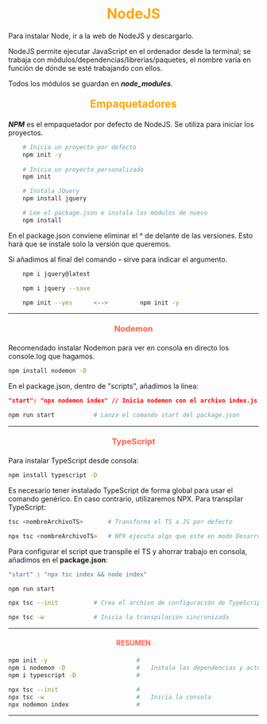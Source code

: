 
<style>
    .titulo {
        font-size: 20px;
    }

    h1 {
        text-align: center;
        font-weight: bold;
        color: orange;
    }

    h2 {
        font-weight: bold;
        text-align: center;
        margin: 20px;
        color: orange;
    }

    h3 {
        color: tomato;
        text-align: center;
        margin: 20px;
    }

    h4 {
        color: tomato;
        text-align: center;
        margin: 20px;
    }

    i {
        font-weight: bold;
    }
</style>

# NodeJS

Para instalar Node, ir a la web de NodeJS y descargarlo. 

NodeJS permite ejecutar JavaScript en el ordenador desde la terminal; se trabaja con módulos/dependencias/librerias/paquetes, el nombre varia en función de dónde se esté trabajando con ellos.

Todos los módulos se guardan en <i>node_modules</i>.

## Empaquetadores

<i>NPM</i> es el empaquetador por defecto de NodeJS. Se utiliza para iniciar los proyectos.

```bash
    # Inicia un proyecto por defecto
    npm init -y            
    
    # Inicia un proyecto personalizado
    npm init                

    # Instala JQuery
    npm install jquery      

    # Lee el package.json e instala los módulos de nuevo
    npm install             
```

En el package.json conviene eliminar el <b>^</b> de delante de las versiones. Esto hará que se instale solo la versión que queremos.

Si añadimos al final del comando <b>-</b> sirve para indicar el argumento.

```bash
    npm i jquery@latest

    npm i jquery --save

    npm init --yes      <-->         npm init -y      
```
---

### Nodemon

Recomendado instalar Nodemon para ver en consola en directo los console.log que hagamos.

```bash
npm install nodemon -D
```

En el package.json, dentro de "scripts", añadimos la linea:

```json
"start": "npx nodemon index" // Inicia nodemon con el archivo index.js
```

```bash
npm run start           # Lanza el comando start del package.json
```

---

### TypeScript

Para instalar TypeScript desde consola:

```bash
npm install typescript -D
```

Es necesario tener instalado TypeScript de forma global para usar el comando genérico. En caso contrario, utilizaremos NPX. Para transpilar TypeScript:

```bash
tsc <nombreArchivoTS>       # Transforma el TS a JS por defecto

npx tsc <nombreArchivoTS>   # NPX ejecuta algo que este en modo Desarrollo
```

Para configurar el script que transpile el TS y ahorrar trabajo en consola, añadimos en el **package.json**:

```bash
"start" : "npx tsc index && node index"

npm run start
```

```bash
npx tsc --init          # Crea el archivo de configuración de TypeScript

npx tsc -w              # Inicia la transpilación sincronizada
```
---
#### RESUMEN

```bash
npm init -y                         #
npm i nodemon -D                    #   Instala las dependencias y actualiza JSON 
npm i typescript -D                 #

npx tsc --init                      #   
npx tsc -w                          #   Inicia la consola
npx nodemon index                   #
```

---



